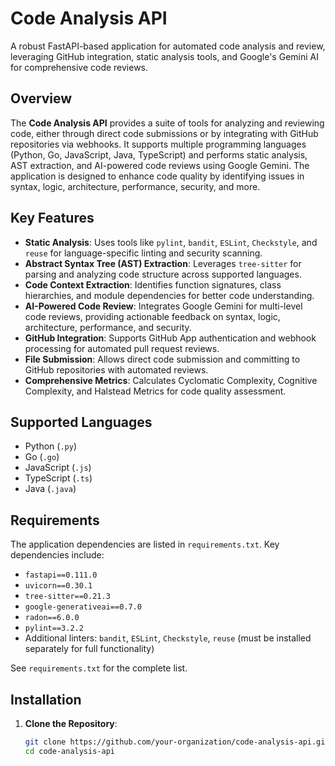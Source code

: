 # Code Analysis API

A robust FastAPI-based application for automated code analysis and review, leveraging GitHub integration, static analysis tools, and Google's Gemini AI for comprehensive code reviews.

## Overview

The **Code Analysis API** provides a suite of tools for analyzing and reviewing code, either through direct code submissions or by integrating with GitHub repositories via webhooks. It supports multiple programming languages (Python, Go, JavaScript, Java, TypeScript) and performs static analysis, AST extraction, and AI-powered code reviews using Google Gemini. The application is designed to enhance code quality by identifying issues in syntax, logic, architecture, performance, security, and more.

## Key Features

- **Static Analysis**: Uses tools like `pylint`, `bandit`, `ESLint`, `Checkstyle`, and `reuse` for language-specific linting and security scanning.
- **Abstract Syntax Tree (AST) Extraction**: Leverages `tree-sitter` for parsing and analyzing code structure across supported languages.
- **Code Context Extraction**: Identifies function signatures, class hierarchies, and module dependencies for better code understanding.
- **AI-Powered Code Review**: Integrates Google Gemini for multi-level code reviews, providing actionable feedback on syntax, logic, architecture, performance, and security.
- **GitHub Integration**: Supports GitHub App authentication and webhook processing for automated pull request reviews.
- **File Submission**: Allows direct code submission and committing to GitHub repositories with automated reviews.
- **Comprehensive Metrics**: Calculates Cyclomatic Complexity, Cognitive Complexity, and Halstead Metrics for code quality assessment.

## Supported Languages

- Python (`.py`)
- Go (`.go`)
- JavaScript (`.js`)
- TypeScript (`.ts`)
- Java (`.java`)

## Requirements

The application dependencies are listed in `requirements.txt`. Key dependencies include:

- `fastapi==0.111.0`
- `uvicorn==0.30.1`
- `tree-sitter==0.21.3`
- `google-generativeai==0.7.0`
- `radon==6.0.0`
- `pylint==3.2.2`
- Additional linters: `bandit`, `ESLint`, `Checkstyle`, `reuse` (must be installed separately for full functionality)

See `requirements.txt` for the complete list.

## Installation

1. **Clone the Repository**:

   ```bash
   git clone https://github.com/your-organization/code-analysis-api.git
   cd code-analysis-api
